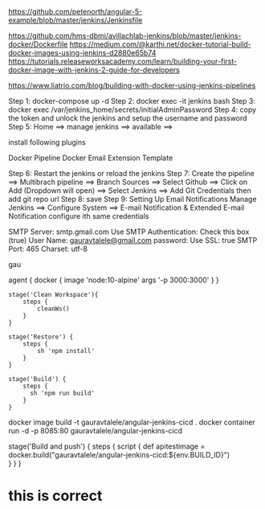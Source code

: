 https://github.com/petenorth/angular-5-example/blob/master/jenkins/Jenkinsfile

https://github.com/hms-dbmi/avillachlab-jenkins/blob/master/jenkins-docker/Dockerfile
https://medium.com/@karthi.net/docker-tutorial-build-docker-images-using-jenkins-d2880e65b74
https://tutorials.releaseworksacademy.com/learn/building-your-first-docker-image-with-jenkins-2-guide-for-developers

https://www.liatrio.com/blog/building-with-docker-using-jenkins-pipelines

Step 1: docker-compose up -d
Step 2: docker exec -it jenkins bash
Step 3: docker exec /var/jenkins_home/secrets/initialAdminPassword
Step 4: copy the token and unlock the jenkins and setup the username and password
Step 5: Home ==> manage jenkins ==> available ==>

install following plugins

Docker Pipeline
Docker
Email Extension Template

Step 6: Restart the jenkins or reload the jenkins
Step 7: Create the pipeline ==> Multibrach pipeline ==> Branch Sources ==> Select Github ==>
Click on Add (Dropdown will open) ==> Select Jenkins ==> Add Git Credentials
then add git repo url
Step 8: save
Step 9: Setting Up Email Notifications
Manage Jenkins ==> Configure System ==> E-mail Notification & Extended E-mail Notification
configure ith same credentials

SMTP Server: smtp.gmail.com
Use SMTP Authentication: Check this box (true)
User Name: gauravtalele@gmail.com
password: <Email Password>
Use SSL: true
SMTP Port: 465
Charset: utf-8

gau

agent {
docker {
image 'node:10-alpine'
args '-p 3000:3000'
}
}

    stage('Clean Workspace'){
        steps {
            cleanWs()
        }
    }

    stage('Restore') {
        steps {
            sh 'npm install'
        }
    }

    stage('Build') {
        steps {
          sh 'npm run build'
        }
    }

docker image build -t gauravtalele/angular-jenkins-cicd .
docker container run -d -p 8085:80 gauravtalele/angular-jenkins-cicd

stage('Build and push') {
steps {
script {
def apitestimage = docker.build("gauravtalele/angular-jenkins-cicd:\${env.BUILD_ID}")  
 }
}
}

# this is correct
